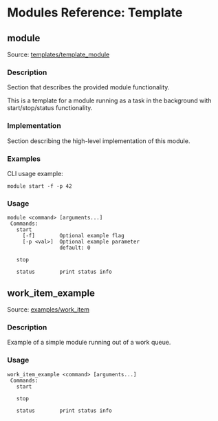 # Modules Reference: Template

## module
Source: [templates/template_module](https://github.com/PX4/PX4-Autopilot/tree/master/src/templates/template_module)


### Description
Section that describes the provided module functionality.

This is a template for a module running as a task in the background with start/stop/status functionality.

### Implementation
Section describing the high-level implementation of this module.

### Examples
CLI usage example:
```
module start -f -p 42
```


<a id="module_usage"></a>
### Usage
```
module <command> [arguments...]
 Commands:
   start
     [-f]        Optional example flag
     [-p <val>]  Optional example parameter
                 default: 0

   stop

   status        print status info
```
## work_item_example
Source: [examples/work_item](https://github.com/PX4/PX4-Autopilot/tree/master/src/examples/work_item)


### Description
Example of a simple module running out of a work queue.


<a id="work_item_example_usage"></a>
### Usage
```
work_item_example <command> [arguments...]
 Commands:
   start

   stop

   status        print status info
```
